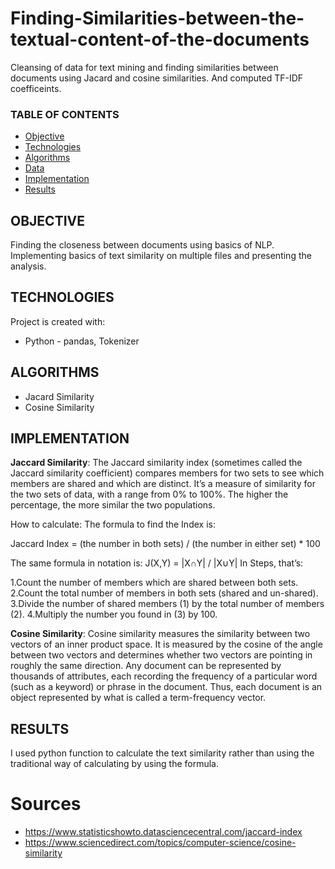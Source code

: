 # Finding-Similarities-between-the-textual-content-of-the-documents
Cleansing of data for text mining and finding similarities between documents using Jacard and cosine similarities. And computed TF-IDF coefficeints. 

### TABLE OF CONTENTS
* [Objective](#objective)
* [Technologies](#technologies)
* [Algorithms](#algorithms)
* [Data](#data)
* [Implementation](#implementation)
* [Results](#results)

## OBJECTIVE 
Finding the closeness between documents using basics of NLP. Implementing basics of text similarity on multiple files and presenting the analysis.

## TECHNOLOGIES
Project is created with:

* Python - pandas, Tokenizer

## ALGORITHMS
* Jacard Similarity 
* Cosine Similarity

## IMPLEMENTATION

**Jaccard Similarity**: The Jaccard similarity index (sometimes called the Jaccard similarity coefficient) compares members for two sets to see which members are shared and which are distinct. It’s a measure of similarity for the two sets of data, with a range from 0% to 100%. The higher the percentage, the more similar the two populations.

How to calculate: The formula to find the Index is:

Jaccard Index = (the number in both sets) / (the number in either set) * 100

The same formula in notation is: J(X,Y) = |X∩Y| / |X∪Y| In Steps, that’s:

1.Count the number of members which are shared between both sets. 2.Count the total number of members in both sets (shared and un-shared). 3.Divide the number of shared members (1) by the total number of members (2). 4.Multiply the number you found in (3) by 100.

**Cosine Similarity**: Cosine similarity measures the similarity between two vectors of an inner product space. It is measured by the cosine of the angle between two vectors and determines whether two vectors are pointing in roughly the same direction. Any document can be represented by thousands of attributes, each recording the frequency of a particular word (such as a keyword) or phrase in the document. Thus, each document is an object represented by what is called a term-frequency vector.


## RESULTS

I used python function to calculate the text similarity rather than using the traditional way of calculating by using the formula.

# Sources
* https://www.statisticshowto.datasciencecentral.com/jaccard-index
* https://www.sciencedirect.com/topics/computer-science/cosine-similarity

